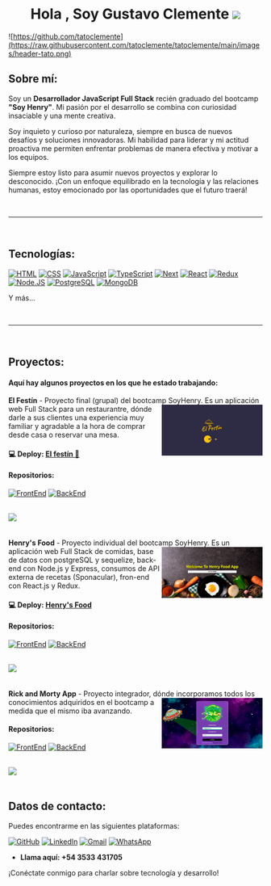 <h1 align="center"><b>Hola , Soy Gustavo Clemente </b><img src="https://media.giphy.com/media/hvRJCLFzcasrR4ia7z/giphy.gif" width="35"></h1>

![https://github.com/tatoclemente](https://raw.githubusercontent.com/tatoclemente/tatoclemente/main/images/header-tato.png)

## Sobre mí:
Soy un **Desarrollador JavaScript Full Stack** recién graduado del bootcamp **"Soy Henry"**. Mi pasión por el desarrollo se combina con curiosidad insaciable y una mente creativa.

Soy inquieto y curioso por naturaleza, siempre en busca de nuevos desafíos y soluciones innovadoras. Mi habilidad para liderar y mi actitud proactiva me permiten enfrentar problemas de manera efectiva y motivar a los equipos.

Siempre estoy listo para asumir nuevos proyectos y explorar lo desconocido. ¡Con un enfoque equilibrado en la tecnología y las relaciones humanas, estoy emocionado por las oportunidades que el futuro traerá!

<br>

-----

<br>

## Tecnologías:
[![HTML](https://img.shields.io/badge/HTML-E34F26?style=for-the-badge&logo=html5&logoColor=white&labelColor=101010)]()
[![CSS](https://img.shields.io/badge/CSS-1572B6?style=for-the-badge&logo=css3&logoColor=white&labelColor=101010)]()
[![JavaScript](https://img.shields.io/badge/JavaScript-F7DF1E?style=for-the-badge&logo=javascript&logoColor=white&labelColor=101010)]()
[![TypeScript](https://img.shields.io/badge/TypeScrips-3178C6?style=for-the-badge&logo=TypeScript&logoColor=white&labelColor=101010)]()
[![Next](https://img.shields.io/badge/next.js-000000?style=for-the-badge&logo=nextdotjs&logoColor=white)]()
[![React](https://img.shields.io/badge/-React.Js-61DAFB?logo=react&logoColor=white&style=for-the-badge&labelColor=101010)]()
[![Redux](https://img.shields.io/badge/-Redux-764ABC?logo=redux&logoColor=white&style=for-the-badge&labelColor=101010)]()
[![Node.JS](https://img.shields.io/badge/Node.JS-339933?style=for-the-badge&logo=node.js&logoColor=white&labelColor=101010)]()
[![PostgreSQL](https://img.shields.io/badge/PostgreSQL-4169E1?style=for-the-badge&logo=postgresql&logoColor=white&labelColor=101010)]()
[![MongoDB](https://img.shields.io/badge/MongoDB-47A248?style=for-the-badge&logo=mongodb&logoColor=white&labelColor=101010)]()

Y más...

<br>

-----

<br>


## Proyectos:
#### Aquí hay algunos proyectos en los que he estado trabajando:

**El Festín** - Proyecto final (grupal) del bootcamp <img align="right" alt="GIF" src="https://github.com/tatoclemente/tatoclemente/blob/main/images/el-festin.png?raw=true" width="200" />SoyHenry. Es un aplicación web Full Stack para un restaurantre, dónde darle a sus clientes una experiencia muy familiar y agradable a la hora de comprar desde casa o reservar una mesa. 
   
####  💻 Deploy: [El festín 🍴](https://pf-front-end-grupo3.vercel.app/)

####   Repositorios:
 [![FrontEnd](https://img.shields.io/badge/FrontEnd-0A66C2?logo=GitHub&logoColor=white)](https://github.com/tatoclemente/PF-Front-End-Grupo3)
 [![BackEnd](https://img.shields.io/badge/BackEnd-181717?logo=GitHub&logoColor=white)](https://github.com/marcosgallardi/PF-Server)


<br>
<img src="https://user-images.githubusercontent.com/73097560/115834477-dbab4500-a447-11eb-908a-139a6edaec5c.gif"><br><br>

**Henry's Food** - Proyecto individual del bootcamp SoyHenry. <img align="right" alt="GIF" src="https://github.com/tatoclemente/tatoclemente/blob/main/images/henrys-food.png?raw=true" width="200" />Es un aplicación web Full Stack de comidas, base de datos con postgreSQL y sequelize, back-end con Node.js y Express, consumos de API externa de recetas (Sponacular), fron-end con React.js y Redux. 


####  💻 Deploy: [Henry's Food](https://henrysfood.netlify.app)

####   Repositorios:
 [![FrontEnd](https://img.shields.io/badge/FrontEnd-0A66C2?logo=GitHub&logoColor=white)](https://github.com/tatoclemente/henry-food)
 [![BackEnd](https://img.shields.io/badge/BackEnd-181717?logo=GitHub&logoColor=white)](https://github.com/tatoclemente/api-food)

<br>
<img src="https://user-images.githubusercontent.com/73097560/115834477-dbab4500-a447-11eb-908a-139a6edaec5c.gif"><br><br>

**Rick and Morty App** - Proyecto integrador, dónde <img align="right" alt="GIF" src="https://github.com/tatoclemente/tatoclemente/blob/main/images/RyM.png?raw=true" width="200" />incorporamos todos los conocimientos adquiridos en el bootcamp a medida que el mismo iba avanzando.


####   Repositorios: 
 [![FrontEnd](https://img.shields.io/badge/FrontEnd-0A66C2?logo=GitHub&logoColor=white)](https://github.com/tatoclemente/rick-and-morty-app-Back-End)
 [![BackEnd](https://img.shields.io/badge/BackEnd-181717?logo=GitHub&logoColor=white)](https://github.com/tatoclemente/rick-and-morty-app-Back-End)

<br>
<img src="https://user-images.githubusercontent.com/73097560/115834477-dbab4500-a447-11eb-908a-139a6edaec5c.gif"><br><br>

## Datos de contacto:
Puedes encontrarme en las siguientes plataformas:

[![GitHub](https://img.shields.io/badge/GitHub-181717?logo=GitHub&logoColor=white&labelColor=101010)](https://github.com/tatoclemente)
[![LinkedIn](https://img.shields.io/badge/LinkedIn-0A66C2?logo=LinkedIn&logoColor=white&labelColor=101010)](https://linkedin.com/in/tatoclemente/)
[![Gmail](https://img.shields.io/badge/Gmail-EA4335?logo=Gmail&logoColor=white&labelColor=101010)](mailto:tatoapuros@gmail.com?Subject=Contacto%20por%20colaboración)
[![WhatsApp](https://img.shields.io/badge/WhatsApp-25D366?logo=WhatsApp&logoColor=white&labelColor=101010)](https://walink.co/431822)


- **Llama aquí: +54 3533 431705**

¡Conéctate conmigo para charlar sobre tecnología y desarrollo!
